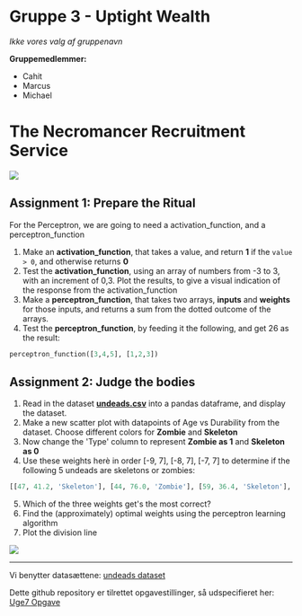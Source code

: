 # Gruppe 3 - Uptight Wealth
*Ikke vores valg af gruppenavn*

**Gruppemedlemmer:**
- Cahit
- Marcus
- Michael

# The Necromancer Recruitment Service

![](https://sorelosergames.dk/____impro/1/onewebmedia/Cover360Test.jpg?etag=%222353cb-5d7c9cc3%22&sourceContentType=image%2Fjpeg&ignoreAspectRatio&resize=1838%2B919&extract=174%2B36%2B1464%2B762&quality=85)

## Assignment 1: Prepare the Ritual
For the Perceptron, we are going to need a activation_function, and a perceptron_function
1. Make an **activation_function**, that takes a value, and return **1** if the ```value > 0```, and otherwise returns **0**
2. Test the **activation_function**, using an array of numbers from -3 to 3, with an increment of 0,3. Plot the results, to give a visual indication of the response from the activation_function
3. Make a **perceptron_function**, that takes two arrays, **inputs** and **weights** for those inputs, and returns a sum from the dotted outcome of the arrays. 
4. Test the **perceptron_function**, by feeding it the following, and get 26 as the result:
```python
perceptron_function([3,4,5], [1,2,3])
```

## Assignment 2: Judge the bodies
1. Read in the dataset [**undeads.csv**](https://raw.githubusercontent.com/Micniks/Python-Week12-Group-3-Assignments/main/undeads.csv) into a pandas dataframe, and display the dataset.
2. Make a new scatter plot with datapoints of Age vs Durability from the dataset. Choose different colors for **Zombie** and **Skeleton**
3. Now change the 'Type' column to represent **Zombie as 1** and **Skeleton as 0**
4. Use these weights herè in order [-9, 7], [-8, 7], [-7, 7] to determine if the following 5 undeads are skeletons or zombies: 
```python
[[47, 41.2, 'Skeleton'], [44, 76.0, 'Zombie'], [59, 36.4, 'Skeleton'], [52, 68.0, 'Zombie'], [51, 39.6, 'Skeleton']]
```
5. Which of the three weights get's the most correct?
6. Find the (approximately) optimal weights using the perceptron learning algorithm
7. Plot the division line

![](https://i.pinimg.com/originals/fc/4d/de/fc4dde5d86103120bab08199d5b00143.jpg)

_______________________

Vi benytter datasættene: [undeads dataset](https://raw.githubusercontent.com/Micniks/Python-Week12-Group-3-Assignments/main/undeads.csv)

Dette github repository er tilrettet opgavestillinger, så udspecifieret her: [Uge7 Opgave](https://docs.google.com/document/d/1ojSiBWwLo4-Rc7763vx6aVEYdNluATOMja9qqk4dodU/edit#) 
